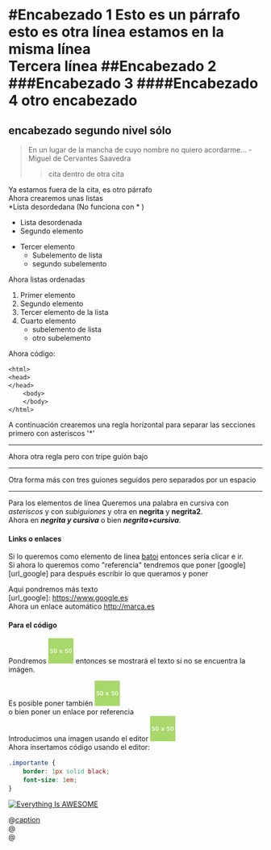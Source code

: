 #Encabezado 1
Esto es un párrafo  
esto es otra línea estamos en la misma línea  
Tercera línea
##Encabezado 2
###Encabezado 3
####Encabezado 4
otro encabezado
===
encabezado segundo nivel sólo
---
> En un lugar de la mancha de cuyo nombre no quiero acordarme... -Miguel de Cervantes Saavedra  
>> cita dentro de otra cita  

Ya estamos fuera de la cita, es otro párrafo  
Ahora crearemos unas listas  
\*Lista desordedana (No funciona con \* )
- Lista desordenada  
- Segundo elemento
+ Tercer elemento
    + Subelemento de lista
    + segundo subelemento  

Ahora listas ordenadas  
1. Primer elemento  
2. Segundo elemento  
3. Tercer elemento de la lista  
4. Cuarto elemento  
    + subelemento de lista  
    + otro subelemento  
  
Ahora código:  
~~~
<html>
<head>
</head>
    <body>
    </body>
</html>
~~~
A continuación crearemos una regla horizontal para separar las secciones primero con asteriscos '*'
***
Ahora otra regla pero con tripe guión bajo
_ _ _
Otra forma más con tres guiones seguidos pero separados por un espacio
- - -
Para los elementos de línea
Queremos una palabra en cursiva con *asteriscos* y con _subiguiones_ y otra en **negrita** y __negrita2__.  
Ahora en ***negrita y cursiva*** o bien ___negrita+cursiva___.  
#### Links o enlaces  
Si lo queremos como elemento de línea [batoi](http://www.cipfpbatoi.es) entonces sería clicar e ir.  
Si ahora lo queremos como "referencia" tendremos que poner [google][url_google] para después escribir lo que queramos y poner  
  
Aqui pondremos más texto  
[url_google]: https://www.google.es  
Ahora un enlace automático <http://marca.es>  
#### Para el código  
Pondremos ![No se encuentra la imagen](50x50.gif) entonces se mostrará el texto si no se encuentra la imágen.  
  
Es posible poner también ![No se encuentra la imagen](50x50.gif "Titulo de la imagen")  
o bien poner un enlace por referencia  
Introducimos una imagen usando el editor ![50x50.gif](50x50.gif "Imagen de prueba")  
Ahora insertamos código usando el editor:
```css
.importante {
    border: 1px solid black;
    font-size: 1em;
}
```

[![Everything Is AWESOME](http://img.youtube.com/vi/StTqXEQ2l-Y/0.jpg)](https://www.youtube.com/watch?v=StTqXEQ2l-Y "Everything Is AWESOME")  


@[caption](content-url 'stylesheets')  
@[](http://www.youtube.com/watch?v=jo_B4LTHi3I)  
@[](http://www.flickr.com/photos/bees/2362225867/ 'width:300px')  
